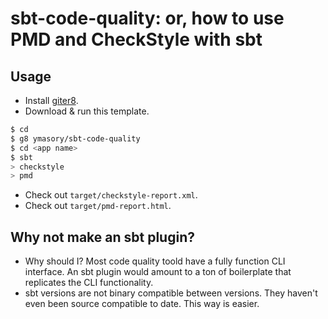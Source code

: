 # sbt-code-quality: or, how to use PMD and CheckStyle with sbt #

## Usage ##

- Install [giter8](https://github.com/n8han/giter8).
- Download & run this template.

```sh
$ cd
$ g8 ymasory/sbt-code-quality
$ cd <app name>
$ sbt
> checkstyle
> pmd
```

- Check out `target/checkstyle-report.xml`.
- Check out `target/pmd-report.html`.

## Why not make an sbt plugin? ##

- Why should I?
Most code quality toold have a fully function CLI interface.
An sbt plugin would amount to a ton of boilerplate that replicates the CLI functionality.
- sbt versions are not binary compatible between versions.
They haven't even been source compatible to date.
This way is easier.
